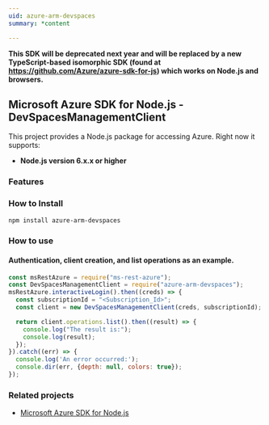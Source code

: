 ```yaml
---
uid: azure-arm-devspaces
summary: *content

---
```

**This SDK will be deprecated next year and will be replaced by a new TypeScript-based isomorphic SDK (found at https://github.com/Azure/azure-sdk-for-js) which works on Node.js and browsers.**
## Microsoft Azure SDK for Node.js - DevSpacesManagementClient

This project provides a Node.js package for accessing Azure. Right now it supports:
- **Node.js version 6.x.x or higher**

### Features


### How to Install

```bash
npm install azure-arm-devspaces
```

### How to use

#### Authentication, client creation, and list operations as an example.

```javascript
const msRestAzure = require("ms-rest-azure");
const DevSpacesManagementClient = require("azure-arm-devspaces");
msRestAzure.interactiveLogin().then((creds) => {
  const subscriptionId = "<Subscription_Id>";
  const client = new DevSpacesManagementClient(creds, subscriptionId);

  return client.operations.list().then((result) => {
    console.log("The result is:");
    console.log(result);
  });
}).catch((err) => {
  console.log('An error occurred:');
  console.dir(err, {depth: null, colors: true});
});
```
### Related projects

- [Microsoft Azure SDK for Node.js](https://github.com/Azure/azure-sdk-for-node)

